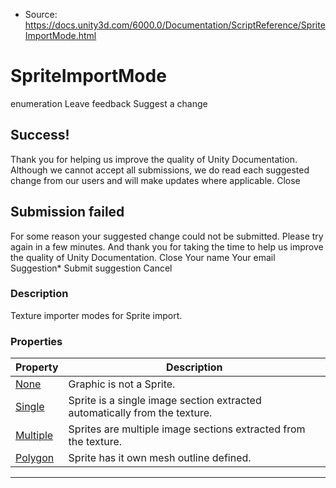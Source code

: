 * Source: https://docs.unity3d.com/6000.0/Documentation/ScriptReference/SpriteImportMode.html

# SpriteImportMode
enumeration
Leave feedback
Suggest a change
## Success!
Thank you for helping us improve the quality of Unity Documentation. Although we cannot accept all submissions, we do read each suggested change from our users and will make updates where applicable.
Close
## Submission failed
For some reason your suggested change could not be submitted. Please <a>try again</a> in a few minutes. And thank you for taking the time to help us improve the quality of Unity Documentation.
Close
Your name Your email Suggestion* Submit suggestion
Cancel
### Description
Texture importer modes for Sprite import.
### Properties
Property | Description  
---|---  
[None](https://docs.unity3d.com/6000.0/Documentation/ScriptReference/SpriteImportMode.None.html) | Graphic is not a Sprite.  
[Single](https://docs.unity3d.com/6000.0/Documentation/ScriptReference/SpriteImportMode.Single.html) | Sprite is a single image section extracted automatically from the texture.  
[Multiple](https://docs.unity3d.com/6000.0/Documentation/ScriptReference/SpriteImportMode.Multiple.html) | Sprites are multiple image sections extracted from the texture.  
[Polygon](https://docs.unity3d.com/6000.0/Documentation/ScriptReference/SpriteImportMode.Polygon.html) | Sprite has it own mesh outline defined.  
* * *
